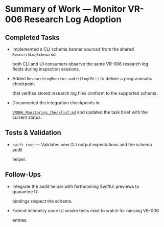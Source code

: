 # Summary of Work — Monitor VR-006 Research Log Adoption

## Completed Tasks

- Implemented a CLI schema banner sourced from the shared `ResearchLogSchema` so

  both CLI and UI consumers observe the same VR-006 research log fields during
  inspection sessions.

- Added `ResearchLogMonitor.audit(logURL:)` to deliver a programmatic checkpoint

  that verifies stored research log files conform to the supported schema.

- Documented the integration checkpoints in

  [`VR006_Monitoring_Checklist.md`](./VR006_Monitoring_Checklist.md) and updated
  the task brief with the current status.

## Tests & Validation

- `swift test` — Validates new CLI output expectations and the schema audit

  helper.

## Follow-Ups

- Integrate the audit helper with forthcoming SwiftUI previews to guarantee UI

  bindings respect the schema.

- Extend telemetry once UI smoke tests exist to watch for missing VR-006

  entries.
